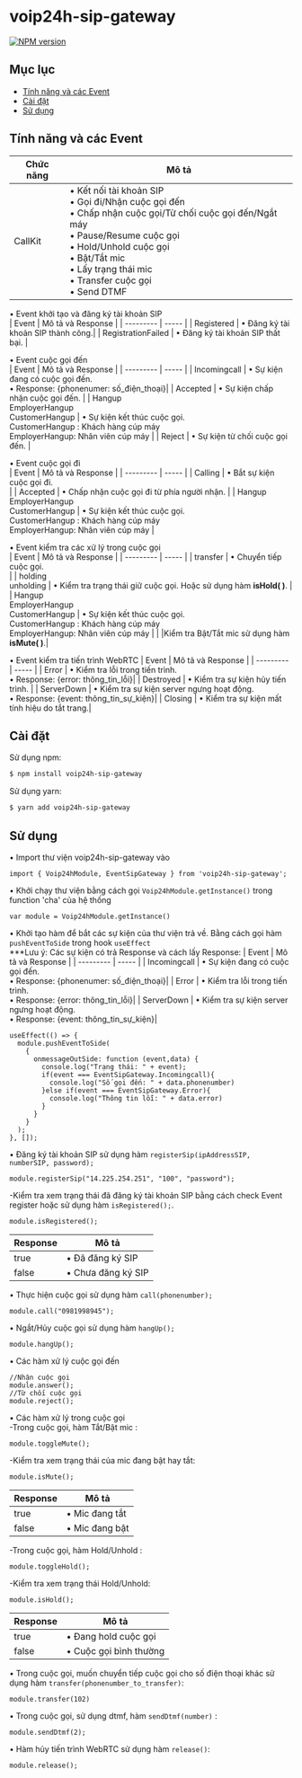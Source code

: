 # voip24h-sip-gateway
[![NPM version](https://img.shields.io/npm/v/voip24h-sip-gateway.svg?style=flat)]([https://www.npmjs.com/package/voip24h-sip-gateway])

## Mục lục

- [Tính năng và các Event](#tính-năng-và-các-event)
- [Cài đặt](#cài-đặt)
- [Sử dụng](#sử-dụng)

## Tính năng và các Event
| Chức năng | Mô tả |
| --------- | ----- |
| CallKit   | • Kết nối tài khoản SIP <br> • Gọi đi/Nhận cuộc gọi đến <br> • Chấp nhận cuộc gọi/Từ chối cuộc gọi đến/Ngắt máy <br> • Pause/Resume cuộc gọi <br> • Hold/Unhold cuộc gọi <br> • Bật/Tắt mic <br> • Lấy trạng thái mic <br> • Transfer cuộc gọi <br> • Send DTMF |

• Event khởi tạo và đăng ký tài khoản SIP <br>
| Event | Mô tả và Response |
| --------- | ----- |
| Registered | • Đăng ký tài khoản SIP thành công.|
| RegistrationFailed | • Đăng ký tài khoản SIP thất bại. |

• Event cuộc gọi đến <br>
| Event | Mô tả và Response |
| --------- | ----- |
| Incomingcall | • Sự kiện đang có cuộc gọi đến. <br> • Response: {phonenumer: số_điện_thoại}|
| Accepted | • Sự kiện chấp nhận cuộc gọi đến. |
| Hangup <br> EmployerHangup <br> CustomerHangup | • Sự kiện kết thúc cuộc gọi. <br> CustomerHangup : Khách hàng cúp máy <br> EmployerHangup: Nhân viên cúp máy |
| Reject | • Sự kiện từ chối cuộc gọi đến. |

• Event cuộc gọi đi <br>
| Event | Mô tả và Response |
| --------- | ----- |
| Calling | • Bắt sự kiện cuộc gọi đi. <br> |
| Accepted | • Chấp nhận cuộc gọi đi từ phía người nhận. |
| Hangup <br> EmployerHangup <br> CustomerHangup | • Sự kiện kết thúc cuộc gọi. <br> CustomerHangup : Khách hàng cúp máy <br> EmployerHangup: Nhân viên cúp máy |

• Event kiểm tra các xử lý trong cuộc gọi <br>
| Event | Mô tả và Response |
| --------- | ----- |
| transfer | • Chuyển tiếp cuộc gọi. <br> |
| holding <br> unholding | • Kiểm tra trạng thái giữ cuộc gọi. Hoặc sử dụng hàm <b>isHold( )</b>. |
| Hangup <br> EmployerHangup <br> CustomerHangup | • Sự kiện kết thúc cuộc gọi. <br> CustomerHangup : Khách hàng cúp máy <br> EmployerHangup: Nhân viên cúp máy |
|          |Kiểm tra Bật/Tắt mic sử dụng hàm <b>isMute( )</b>.|

• Event kiểm tra tiến trình WebRTC
| Event | Mô tả và Response |
| --------- | ----- |
| Error | • Kiểm tra lỗi trong tiến trình. <br> • Response: {error: thông_tin_lỗi}|
| Destroyed | • Kiểm tra sự kiện hủy tiến trình. |
| ServerDown | • Kiểm tra sự kiện server ngưng hoạt động. <br> • Response: {event: thông_tin_sự_kiện}|
| Closing | • Kiểm tra sự kiện mất tính hiệu do tắt trang.|

## Cài đặt
Sử dụng npm:
```bash
$ npm install voip24h-sip-gateway
```
Sử dụng yarn:
```bash
$ yarn add voip24h-sip-gateway
```

## Sử dụng
• Import thư viện voip24h-sip-gateway vào

  ```
  import { Voip24hModule, EventSipGateway } from 'voip24h-sip-gateway';
  ```
• Khởi chạy thư viện bằng cách gọi `Voip24hModule.getInstance()` trong function 'cha' của hệ thống

  ```
  var module = Voip24hModule.getInstance()
  ```
• Khởi tạo hàm để bắt các sự kiện của thư viện trả về. Bằng cách gọi hàm `pushEventToSide` trong hook `useEffect` <br>
  ***Lưu ý: Các sự kiện có trả Response và cách lấy Response:
  | Event | Mô tả và Response |
  | --------- | ----- |
  | Incomingcall | • Sự kiện đang có cuộc gọi đến. <br> • Response: {phonenumer: số_điện_thoại}|
  | Error | • Kiểm tra lỗi trong tiến trình. <br> • Response: {error: thông_tin_lỗi}|
  | ServerDown | • Kiểm tra sự kiện server ngưng hoạt động. <br> • Response: {event: thông_tin_sự_kiện}|
  ```
  useEffect(() => {
    module.pushEventToSide(
      {
        onmessageOutSide: function (event,data) {
          console.log("Trạng thái: " + event);
          if(event === EventSipGateway.Incomingcall){
            console.log("Số gọi đến: " + data.phonenumber)
          }else if(event === EventSipGateway.Error){
            console.log("Thông tin lỗi: " + data.error)
          }
        }
      }
    );
  }, []);
  ```
• Đăng ký tài khoản SIP sử dụng hàm `registerSip(ipAddressSIP, numberSIP, password);`
  ```
  module.registerSip("14.225.254.251", "100", "password");
  ```
  -Kiểm tra xem trạng thái đã đăng ký tài khoản SIP bằng cách check Event register hoặc sử dụng hàm `isRegistered();`.
  ```
  module.isRegistered();
  ```
  | Response | Mô tả |
  | --------- | ----- |
  | true | • Đã đăng ký SIP|
  | false | • Chưa đăng ký SIP|

• Thực hiện cuộc gọi sử dụng hàm `call(phonenumber);`
  ```
  module.call("0981998945");
  ```

• Ngắt/Hủy cuộc gọi sử dụng hàm `hangUp();`
  ```
  module.hangUp();
  ```
• Các hàm xử lý cuộc gọi đến
  ```
  //Nhận cuộc gọi
  module.answer();
  //Từ chối cuộc gọi
  module.reject();
  ```
• Các hàm xử lý trong cuộc gọi <br>
  -Trong cuộc gọi, hàm Tắt/Bật mic :
  ```
  module.toggleMute();
  ```
  -Kiểm tra xem trạng thái của mic đang bật hay tắt:
  ```
  module.isMute();
  ```
  | Response | Mô tả |
  | --------- | ----- |
  | true | • Mic đang tắt|
  | false | • Mic đang bật|

  -Trong cuộc gọi, hàm Hold/Unhold :
  ```
  module.toggleHold();
  ```
  -Kiểm tra xem trạng thái Hold/Unhold:
  ```
  module.isHold();
  ```
  | Response | Mô tả |
  | --------- | ----- |
  | true | • Đang hold cuộc gọi|
  | false | • Cuộc gọi bình thường|

• Trong cuộc gọi, muốn chuyển tiếp cuộc gọi cho số điện thoại khác sử dụng hàm `transfer(phonenumber_to_transfer)`:
  ```
  module.transfer(102)
  ```
• Trong cuộc gọi, sử dụng dtmf, hàm `sendDtmf(number)` :
  ```
  module.sendDtmf(2);
  ```
• Hàm hủy tiến trình WebRTC sử dụng hàm `release()`:
  ```
  module.release();
  ```















































